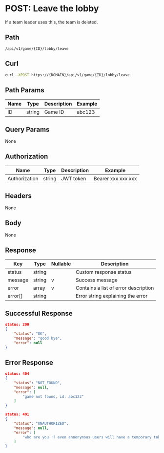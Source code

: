 # POST: Leave the lobby 
If a team leader uses this, the team is deleted.

## Path
```
/api/v1/game/{ID}/lobby/leave
```

## Curl
```bash
curl -XPOST https://{DOMAIN}/api/v1/game/{ID}/lobby/leave
```

## Path Params
| Name | Type   | Description | Example |
| ---  | ---    | ---         | ---     |
| ID   | string | Game ID     | abc123  |

## Query Params
None

## Authorization
| Name          | Type   | Description | Example            |
| ---           | ---    | ---         | ---                |
| Authorization | string | JWT token   | Bearer xxx.xxx.xxx |


## Headers
None

## Body
None

## Response
| Key     | Type   | Nullable | Description                          |
| ---     | ---    | ---      | ---                                  |
| status  | string |          | Custom response status               |
| message | string | v        | Success message                      |
| error   | array  | v        | Contains a list of error description |
| error[] | string |          | Error string explaining the error    |

## Successful Response
```json
status: 200
{
    "status": "OK",
    "message": "good bye",
    "error": null
}
```
## Error Response
```json
status: 404
{
    "status": "NOT_FOUND",
    "message": null,
    "error": [
        "game not found, id: abc123"
    ]
}
```

```json
status: 401
{
    "status": "UNAUTHORIZED",
    "message": null,
    "error": [
        "who are you !? even annonymous users will have a temporary token"
    ]
}
```
